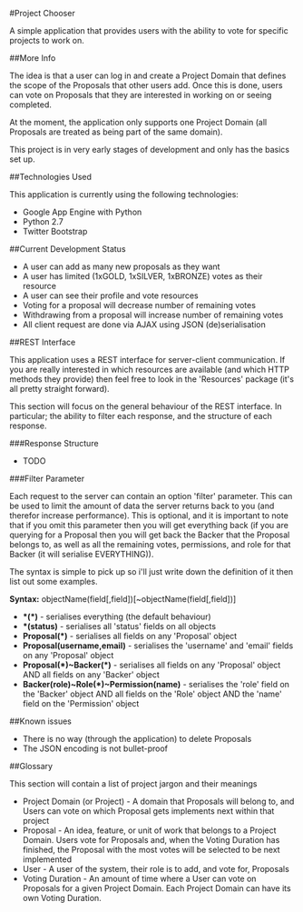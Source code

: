 #Project Chooser

A simple application that provides users with the ability to vote for specific projects to work on.

##More Info

The idea is that a user can log in and create a Project Domain that defines the scope of the Proposals
that other users add. Once this is done, users can vote on Proposals that they are interested in
working on or seeing completed.

At the moment, the application only supports one Project Domain (all Proposals are treated as being part
 of the same domain).

This project is in very early stages of development and only has the basics set up.

##Technologies Used

This application is currently using the following technologies:

* Google App Engine with Python
* Python 2.7
* Twitter Bootstrap

##Current Development Status

* A user can add as many new proposals as they want
* A user has limited (1xGOLD, 1xSILVER, 1xBRONZE) votes as their resource
* A user can see their profile and vote resources
* Voting for a proposal will decrease number of remaining votes
* Withdrawing from a proposal will increase number of remaining votes
* All client request are done via AJAX using JSON (de)serialisation

##REST Interface

This application uses a REST interface for server-client communication. If you
are really interested in which resources are available (and which HTTP methods they provide) then feel free
to look in the 'Resources' package (it's all pretty straight forward).

This section will focus on the general behaviour of the REST interface. In particular; the ability to filter each
response, and the structure of each response.

###Response Structure

* TODO

###Filter Parameter

Each request to the server can contain an option 'filter' parameter. This can be used to limit the amount of data the
server returns back to you (and therefor increase performance). This is optional, and it is important to note that
if you omit this parameter then you will get everything back (if you are querying for a Proposal then you will get back
the Backer that the Proposal belongs to, as well as all the remaining votes, permissions, and role for that Backer (it
will serialise EVERYTHING)).

The syntax is simple to pick up so i'll just write down the definition of it then list out
some examples.

**Syntax:** objectName(field\[,field\])\[~objectName(field\[,field\])\]

* **\*(\*)** - serialises everything (the default behaviour)
* **\*(status)** - serialises all 'status' fields on all objects
* **Proposal(\*)** - serialises all fields on any 'Proposal' object
* **Proposal(username,email)** - serialises the 'username' and 'email' fields on any 'Proposal' object
* **Proposal(\*)~Backer(\*)** - serialises all fields on any 'Proposal' object AND all fields on any 'Backer' object
* **Backer(role)~Role(\*)~Permission(name)** - serialises the 'role' field on the 'Backer' object AND all fields on the
                                               'Role' object AND the 'name' field on the 'Permission' object

##Known issues

* There is no way (through the application) to delete Proposals
* The JSON encoding is not bullet-proof

##Glossary

This section will contain a list of project jargon and their meanings

* Project Domain (or Project) - A domain that Proposals will belong to, and Users can vote on which Proposal gets implements next within that project
* Proposal - An idea, feature, or unit of work that belongs to a Project Domain. Users vote for Proposals and, when the Voting Duration has finished, the Proposal with the most votes will be selected to be next implemented
* User - A user of the system, their role is to add, and vote for, Proposals
* Voting Duration - An amount of time where a User can vote on Proposals for a given Project Domain. Each Project Domain can have its own Voting Duration.
